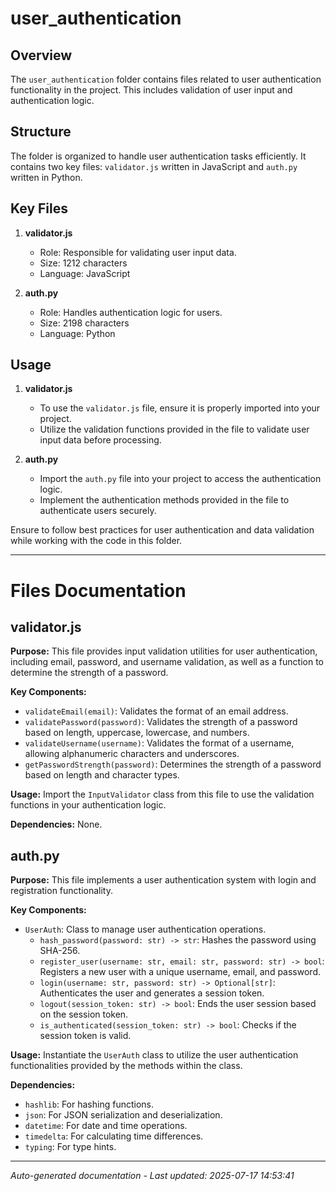 # user_authentication

## Overview
The `user_authentication` folder contains files related to user authentication functionality in the project. This includes validation of user input and authentication logic.

## Structure
The folder is organized to handle user authentication tasks efficiently. It contains two key files: `validator.js` written in JavaScript and `auth.py` written in Python.

## Key Files
1. **validator.js**
   - Role: Responsible for validating user input data.
   - Size: 1212 characters
   - Language: JavaScript

2. **auth.py**
   - Role: Handles authentication logic for users.
   - Size: 2198 characters
   - Language: Python

## Usage
1. **validator.js**
   - To use the `validator.js` file, ensure it is properly imported into your project.
   - Utilize the validation functions provided in the file to validate user input data before processing.

2. **auth.py**
   - Import the `auth.py` file into your project to access the authentication logic.
   - Implement the authentication methods provided in the file to authenticate users securely.

Ensure to follow best practices for user authentication and data validation while working with the code in this folder.

---

# Files Documentation

## validator.js

**Purpose:** This file provides input validation utilities for user authentication, including email, password, and username validation, as well as a function to determine the strength of a password.

**Key Components:**
- `validateEmail(email)`: Validates the format of an email address.
- `validatePassword(password)`: Validates the strength of a password based on length, uppercase, lowercase, and numbers.
- `validateUsername(username)`: Validates the format of a username, allowing alphanumeric characters and underscores.
- `getPasswordStrength(password)`: Determines the strength of a password based on length and character types.

**Usage:** Import the `InputValidator` class from this file to use the validation functions in your authentication logic.

**Dependencies:** None.

## auth.py

**Purpose:** This file implements a user authentication system with login and registration functionality.

**Key Components:**
- `UserAuth`: Class to manage user authentication operations.
  - `hash_password(password: str) -> str`: Hashes the password using SHA-256.
  - `register_user(username: str, email: str, password: str) -> bool`: Registers a new user with a unique username, email, and password.
  - `login(username: str, password: str) -> Optional[str]`: Authenticates the user and generates a session token.
  - `logout(session_token: str) -> bool`: Ends the user session based on the session token.
  - `is_authenticated(session_token: str) -> bool`: Checks if the session token is valid.

**Usage:** Instantiate the `UserAuth` class to utilize the user authentication functionalities provided by the methods within the class.

**Dependencies:** 
- `hashlib`: For hashing functions.
- `json`: For JSON serialization and deserialization.
- `datetime`: For date and time operations.
- `timedelta`: For calculating time differences.
- `typing`: For type hints.

---
*Auto-generated documentation - Last updated: 2025-07-17 14:53:41*
